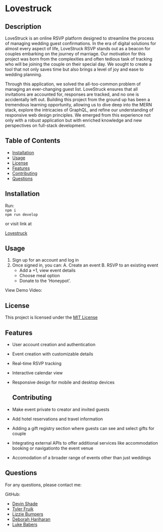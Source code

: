 # Lovestruck

  ## Description

  LoveStruck is an online RSVP platform designed to streamline the process of managing wedding guest confirmations. In the era of digital solutions for almost every aspect of life, LoveStruck RSVP stands out as a beacon for couples embarking on the journey of marriage. Our motivation for this project was born from the complexities and often tedious task of tracking who will be joining the couple on their special day. We sought to create a tool that not only saves time but also brings a level of joy and ease to wedding planning.

  Through this application, we solved the all-too-common problem of managing an ever-changing guest list. LoveStruck ensures that all invitations are accounted for, responses are tracked, and no one is accidentally left out. Building this project from the ground up has been a tremendous learning opportunity, allowing us to dive deep into the MERN stack, explore the intricacies of GraphQL, and refine our understanding of responsive web design principles. We emerged from this experience not only with a robust application but with enriched knowledge and new perspectives on full-stack development. 
  
  ## Table of Contents
  
  - [Installation](#installation)
  - [Usage](#usage)
  - [License](#license)
  - [Features](#features)
  - [Contributing](#contributing)
  - [Questions](#questions)
  
  ## Installation
  
 Run: <br>
 ``npm i`` <br>
 ``npm run develop``

 or visit link at
 <!-- TODO: insert deployed app -->
 [Lovestruck]("")
  
  ## Usage
  
  1. Sign up for an account and log in
  2. Once signed in, you can: 
      A. Create an event 
      B. RSVP to an existing event
        - Add a +1, view event details
        - Choose meal option 
        - Donate to the 'Honeypot'.
        
  View Demo Video: <!-- TODO: insert Demo Video (and screenshots?)-->
  
  ## License
  
  This project is licensed under the [MIT License](LICENSE.md)

  ## Features

- User account creation and authentication
- Event creation with customizable details
- Real-time RSVP tracking
- Interactive calendar view
- Responsive design for mobile and desktop devices
  
  ## Contributing
  
 - Make event private to creator and invited guests
 - Add hotel reservations and travel information
 - Adding a gift registry section where guests can see and select gifts for couple
 - Integrating external APIs to offer additional services like accommodation booking or navigationto the event venue
 - Accomodation of a broader range of events other than just weddings 

  
  ## Questions
  
  For any questions, please contact me:
  
  GitHub:
  * [Devin Shade]("https://github.com/devinshade") 
  * [Tyler Fruik]("https://github.com/tylerFruik")
  * [Lizzie Bumpers]("https://github.com/laude-noctis")
  * [Deborah Hariharan]("https://github.com/Luwylbab")
  * [Luke Babers]("https://github.com/Luwylbab")